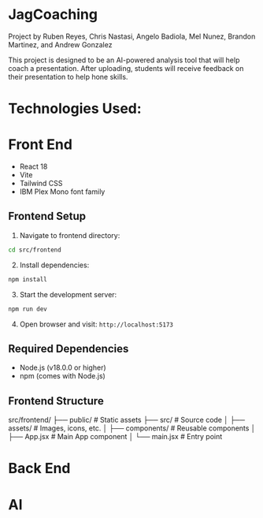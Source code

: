# JagCoaching
Project by Ruben Reyes, Chris Nastasi, Angelo Badiola, Mel Nunez, Brandon Martinez, and Andrew Gonzalez

This project is designed to be an AI-powered analysis tool that will help coach a presentation. 
After uploading, students will receive feedback on their presentation to help hone skills.

# Technologies Used: 

# Front End
- React 18
- Vite
- Tailwind CSS
- IBM Plex Mono font family

## Frontend Setup
1. Navigate to frontend directory:
```bash
cd src/frontend
```
2. Install dependencies:
```bash
npm install
```
3. Start the development server:
```bash
npm run dev
```
4. Open browser and visit: `http://localhost:5173`

## Required Dependencies
- Node.js (v18.0.0 or higher)
- npm (comes with Node.js)

## Frontend Structure

src/frontend/
├── public/ # Static assets
├── src/ # Source code
│ ├── assets/ # Images, icons, etc.
│ ├── components/ # Reusable components
│ ├── App.jsx # Main App component
│ └── main.jsx # Entry point

# Back End


# AI
